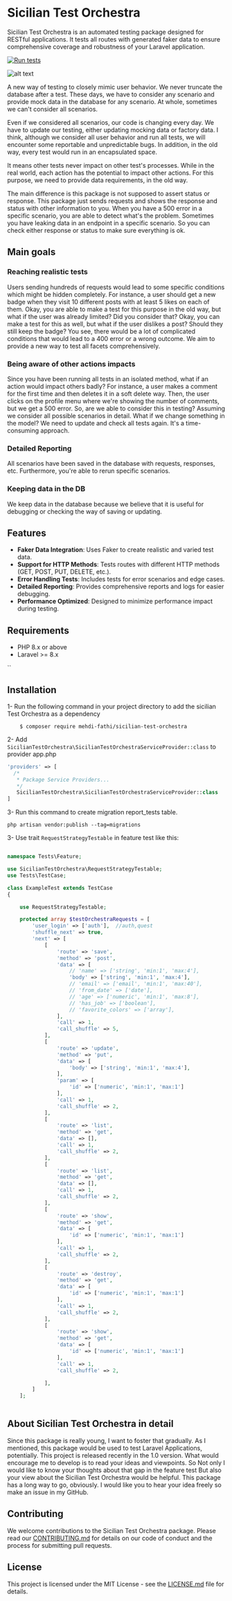 # Sicilian Test Orchestra


Sicilian Test Orchestra is an automated testing package designed for RESTful applications. It tests all routes with
generated faker data to ensure comprehensive coverage and robustness of your Laravel application.

[![Run tests](https://github.com/mehdi-fathi/sicilian-test-orchestra/actions/workflows/laravel.yml/badge.svg)](https://github.com/mehdi-fathi/sicilian-test-orchestra/actions/workflows/laravel.yml)

![alt text](./sicilian-test-orchestra.png "sicilian-test-orchestra")


A new way of testing to closely mimic user behavior. We never truncate the database after a test. These days, we have to
consider any scenario and provide mock data in the database for any scenario. At whole, sometimes we can't consider all
scenarios.

Even if we considered all scenarios, our code is changing every day. We have to update our testing, either updating
mocking data or factory data. I think, although we consider all user behavior and run all tests, we will encounter some
reportable and unpredictable bugs. In addition, in the old way, every test would run in an encapsulated space.

It means other tests never impact on other test's processes. While in the real world, each action has the potential to
impact other actions. For this purpose, we need to provide data requirements, in the old way.

The main difference is this package is not supposed to assert status or response. This package just sends requests and
shows the response and status with other information to you. When you have a 500 error in a specific scenario, you are
able to detect what's the problem. Sometimes you have leaking data in an endpoint in a specific scenario. So you can
check either response or status to make sure everything is ok.

## Main goals

### Reaching realistic tests

Users sending hundreds of requests would lead to some specific conditions which might be hidden completely. For
instance, a user should get a new badge when they visit 10 different posts with at least 5 likes on each of them. Okay,
you are able to make a test for this purpose in the old way, but what if the user was already limited? Did you consider
that? Okay, you can make a test for this as well, but what if the user dislikes a post? Should they still keep the
badge? You see, there would be a lot of complicated conditions that would lead to a 400 error or a wrong outcome. We aim
to provide a new way to test all facets comprehensively.

### Being aware of other actions impacts

Since you have been running all tests in an isolated method, what if an action would impact others badly? For instance,
a user makes a comment for the first time and then deletes it in a soft delete way. Then, the user clicks on the profile
menu where we're showing the number of comments, but we get a 500 error. So, are we able to consider this in testing?
Assuming we consider all possible scenarios in detail. What if we change something in the model? We need to update and
check all tests again. It's a time-consuming approach.

### Detailed Reporting

All scenarios have been saved in the database with requests, responses, etc. Furthermore, you're able to rerun specific
scenarios.

### Keeping data in the DB

We keep data in the database because we believe that it is useful for debugging or checking the way of saving or
updating.

## Features

- **Faker Data Integration**: Uses Faker to create realistic and varied test data.
- **Support for HTTP Methods**: Tests routes with different HTTP methods (GET, POST, PUT, DELETE, etc.).
- **Error Handling Tests**: Includes tests for error scenarios and edge cases.
- **Detailed Reporting**: Provides comprehensive reports and logs for easier debugging.
- **Performance Optimized**: Designed to minimize performance impact during testing.

## Requirements

- PHP 8.x or above
- Laravel >= 8.x

``
## Installation

1- Run the following command in your project directory to add the sicilian Test Orchestra as a dependency

        $ composer require mehdi-fathi/sicilian-test-orchestra

2- Add `SicilianTestOrchestra\SicilianTestOrchestraServiceProvider::class` to provider app.php

   ```php
   'providers' => [
     /*
      * Package Service Providers...
      */
      SicilianTestOrchestra\SicilianTestOrchestraServiceProvider::class
   ]
   ```

3- Run this command to create migration report_tests table.

    php artisan vendor:publish --tag=migrations

3- Use trait `RequestStrategyTestable` in feature test like this:

```php

namespace Tests\Feature;

use SicilianTestOrchestra\RequestStrategyTestable;
use Tests\TestCase;

class ExampleTest extends TestCase
{

    use RequestStrategyTestable;

    protected array $testOrchestraRequests = [
        'user_login' => ['auth'],  //auth,quest
        'shuffle_next' => true,
        'next' => [
            [
                'route' => 'save',
                'method' => 'post',
                'data' => [
                    // 'name' => ['string', 'min:1', 'max:4'],
                    'body' => ['string', 'min:1', 'max:4'],
                    // 'email' => ['email', 'min:1', 'max:40'],
                    // 'from_date' => ['date'], 
                    // 'age' => ['numeric', 'min:1', 'max:8'],
                    // 'has_job' => ['boolean'],
                    // 'favorite_colors' => ['array'],
                ],
                'call' => 1,
                'call_shuffle' => 5,
            ],
            [
                'route' => 'update',
                'method' => 'put',
                'data' => [
                    'body' => ['string', 'min:1', 'max:4'],
                ],
                'param' => [
                    'id' => ['numeric', 'min:1', 'max:1']
                ],
                'call' => 1,
                'call_shuffle' => 2,
            ],
            [
                'route' => 'list',
                'method' => 'get',
                'data' => [],
                'call' => 1,
                'call_shuffle' => 2,
            ],
            [
                'route' => 'list',
                'method' => 'get',
                'data' => [],
                'call' => 1,
                'call_shuffle' => 2,
            ],
            [
                'route' => 'show',
                'method' => 'get',
                'data' => [
                    'id' => ['numeric', 'min:1', 'max:1']
                ],
                'call' => 1,
                'call_shuffle' => 2,
            ],
            [
                'route' => 'destroy',
                'method' => 'get',
                'data' => [
                    'id' => ['numeric', 'min:1', 'max:1']
                ],
                'call' => 1,
                'call_shuffle' => 2,
            ],
            [
                'route' => 'show',
                'method' => 'get',
                'data' => [
                    'id' => ['numeric', 'min:1', 'max:1']
                ],
                'call' => 1,
                'call_shuffle' => 2,

            ],
        ]
    ];
    


```

## About Sicilian Test Orchestra in detail

Since this package is really young, I want to foster that gradually. As I mentioned, this package would be used to test Laravel
Applications, potentially. This project is released recently in the 1.0 version. What would encourage me to develop is
to read your ideas and viewpoints. So Not only I would like to know your thoughts about that gap in the feature test But
also your view about the Sicilian Test Orchestra would be helpful. This package has a long way to go, obviously. I would
like you to hear your idea freely so make an issue in my GitHub.

## Contributing

We welcome contributions to the Sicilian Test Orchestra package. Please read our [CONTRIBUTING.md](CONTRIBUTING.md) for details
on our code of conduct and the process for submitting pull requests.

## License

This project is licensed under the MIT License - see the [LICENSE.md](LICENSE.md) file for details.

